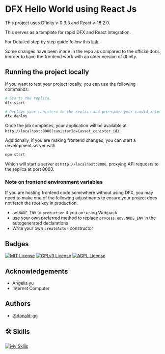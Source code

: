 
# DFX Hello World using React Js

This project uses Dfinity v-0.9.3 and React v-18.2.0.

This serves as a template for rapid DFX and React integration.

For Detailed step by step guide follow this [link](https://internetcomputer.org/docs/current/developer-docs/frontend/custom-frontend).

Some changes have been made in the repo as compared to the official docs inorder to have the frontend work with an older version of dfinity. 

## Running the project locally

If you want to test your project locally, you can use the following commands:

```bash
# Starts the replica,
dfx start

# Deploys your canisters to the replica and generates your candid interface
dfx deploy
```

Once the job completes, your application will be available at `http://localhost:8000?canisterId={asset_canister_id}`.

Additionally, if you are making frontend changes, you can start a development server with

```bash
npm start
```

Which will start a server at `http://localhost:8080`, proxying API requests to the replica at port 8000.

### Note on frontend environment variables

If you are hosting frontend code somewhere without using DFX, you may need to make one of the following adjustments to ensure your project does not fetch the root key in production:

- set`NODE_ENV` to `production` if you are using Webpack
- use your own preferred method to replace `process.env.NODE_ENV` in the autogenerated declarations
- Write your own `createActor` constructor

## Badges

[![MIT License](https://img.shields.io/badge/License-MIT-green.svg)](https://choosealicense.com/licenses/mit/) 
[![GPLv3 License](https://img.shields.io/badge/License-GPL%20v3-yellow.svg)](https://opensource.org/licenses/)
[![AGPL License](https://img.shields.io/badge/license-AGPL-blue.svg)](http://www.gnu.org/licenses/agpl-3.0)


## Acknowledgements

 - Angella yu
 - Internet Computer

## Authors

- [@donald-gg](https://www.github.com/donald-gg)

## 🛠 Skills

[![My Skills](https://skillicons.dev/icons?i=js,ts,html,css,tailwind,sass,nodejs,react,vue,flask,rust,python,solidity,mongodb,mysql,prisma,figma)](https://github.com/donald-gg)